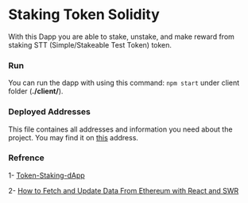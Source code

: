 # Staking Token Solidity

With this Dapp you are able to stake, unstake, and make reward from staking STT (Simple/Stakeable Test Token) token.

### Run

You can run the dapp with using this command: `npm start` under client folder (**./client/**).

### Deployed Addresses

This file containes all addresses and information you need about the project. You may find it on [this](https://github.com/hajbabaei/staking-token-solidity/blob/main/deployed_addresses.txt) address.

### Refrence

1- [Token-Staking-dApp](https://github.com/ibnzUK/Token-Staking-dApp)

2- [How to Fetch and Update Data From Ethereum with React and SWR](https://consensys.net/blog/developers/how-to-fetch-and-update-data-from-ethereum-with-react-and-swr/)
